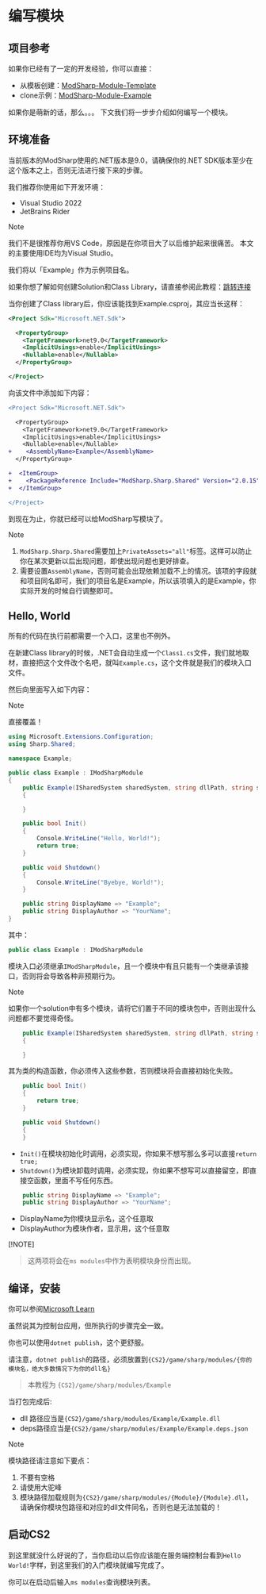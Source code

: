 # 编写模块

## 项目参考

如果你已经有了一定的开发经验，你可以直接：

- 从模板创建：[ModSharp-Module-Template](https://github.com/new?template_name=ModSharp-Module-Template&template_owner=SourceSharp)
- clone示例：[ModSharp-Module-Example](https://github.com/SourceSharp/ModSharp-Module-Example)

如果你是萌新的话，那么。。。
下文我们将一步步介绍如何编写一个模块。

## 环境准备

当前版本的ModSharp使用的.NET版本是9.0，请确保你的.NET SDK版本至少在这个版本之上，否则无法进行接下来的步骤。

我们推荐你使用如下开发环境：

- Visual Studio 2022
- JetBrains Rider

> [!NOTE]
> 我们不是很推荐你用VS Code，原因是在你项目大了以后维护起来很痛苦。
> 本文的主要使用IDE均为Visual Studio。

我们将以「Example」作为示例项目名。

如果你想了解如何创建Solution和Class Library，请直接参阅此教程：[跳转连接](https://learn.microsoft.com/en-us/dotnet/core/tutorials/library-with-visual-studio)

当你创建了Class library后，你应该能找到Example.csproj，其应当长这样：

```xml
<Project Sdk="Microsoft.NET.Sdk">

  <PropertyGroup>
    <TargetFramework>net9.0</TargetFramework>
    <ImplicitUsings>enable</ImplicitUsings>
    <Nullable>enable</Nullable>
  </PropertyGroup>

</Project>
```

向该文件中添加如下内容：

```diff
<Project Sdk="Microsoft.NET.Sdk">

  <PropertyGroup>
    <TargetFramework>net9.0</TargetFramework>
    <ImplicitUsings>enable</ImplicitUsings>
    <Nullable>enable</Nullable>
+    <AssemblyName>Example</AssemblyName>
  </PropertyGroup>

+  <ItemGroup>
+    <PackageReference Include="ModSharp.Sharp.Shared" Version="2.0.15" PrivateAssets="all" />
+  </ItemGroup>

</Project>

```

到现在为止，你就已经可以给ModSharp写模块了。

> [!NOTE]
>
> 1. `ModSharp.Sharp.Shared`需要加上`PrivateAssets="all"`标签。这样可以防止你在某次更新以后出现问题，即使出现问题也更好排查。
> 2. 需要设置`AssemblyName`，否则可能会出现依赖加载不上的情况。该项的字段就和项目同名即可，我们的项目名是Example，所以该项填入的是Example，你实际开发的时候自行调整即可。

## Hello, World

所有的代码在执行前都需要一个入口，这里也不例外。

在新建Class library的时候，.NET会自动生成一个`Class1.cs`文件，我们就地取材，直接把这个文件改个名吧，就叫`Example.cs`，这个文件就是我们的模块入口文件。

然后向里面写入如下内容：
> [!NOTE]
> 直接覆盖！

```cs
using Microsoft.Extensions.Configuration;
using Sharp.Shared;

namespace Example;

public class Example : IModSharpModule
{
    public Example(ISharedSystem sharedSystem, string dllPath, string sharpPath, Version version, IConfiguration configuration, bool)
    {

    }

    public bool Init()
    {
        Console.WriteLine("Hello, World!");
        return true;
    }

    public void Shutdown()
    {
        Console.WriteLine("Byebye, World!");
    }

    public string DisplayName => "Example";
    public string DisplayAuthor => "YourName";
}
```

其中：

```cs
public class Example : IModSharpModule
```

模块入口必须继承`IModSharpModule`，且一个模块中有且只能有一个类继承该接口，否则将会导致各种非预期行为。

> [!NOTE]
> 如果你一个solution中有多个模块，请将它们置于不同的模块包中，否则出现什么问题都不要觉得奇怪。

```cs
    public Example(ISharedSystem sharedSystem, string dllPath, string sharpPath, Version version, IConfiguration configuration, bool hotReload)
    {

    }
```

其为类的构造函数，你必须传入这些参数，否则模块将会直接初始化失败。

```cs
    public bool Init()
    {
        return true;
    }

    public void Shutdown()
    {
    }
```

- `Init()`在模块初始化时调用，必须实现，你如果不想写那么多可以直接`return true;`
- `Shutdown()`为模块卸载时调用，必须实现，你如果不想写可以直接留空，即直接空函数，里面不写任何东西。

```cs
    public string DisplayName => "Example";
    public string DisplayAuthor => "YourName";
```

- DisplayName为你模块显示名，这个任意取
- DisplayAuthor为模块作者，显示用，这个任意取

[!NOTE]
> 这两项将会在`ms modules`中作为表明模块身份而出现。

## 编译，安装

你可以参阅[Microsoft Learn](https://learn.microsoft.com/zh-cn/dotnet/core/tutorials/publishing-with-visual-studio)

虽然说其为控制台应用，但所执行的步骤完全一致。

你也可以使用`dotnet publish`，这个更舒服。

请注意，`dotnet publish`的路径，必须放置到`{CS2}/game/sharp/modules/{你的模块名，绝大多数情况下为你的dll名}`
> 本教程为 `{CS2}/game/sharp/modules/Example`

当打包完成后:

- dll 路径应当是`{CS2}/game/sharp/modules/Example/Example.dll`
- deps路径应当是`{CS2}/game/sharp/modules/Example/Example.deps.json`

> [!NOTE]
> 模块路径请注意如下要点：
>
> 1. 不要有空格
> 2. 请使用大驼峰
> 3. 模块路径加载规则为`{CS2}/game/sharp/modules/{Module}/{Module}.dll`，请确保你模块包路径和对应的dll文件同名，否则也是无法加载的！

## 启动CS2

到这里就没什么好说的了，当你启动以后你应该能在服务端控制台看到`Hello World!`字样，到这里我们的入门模块就编写完成了。

你可以在启动后输入`ms modules`查询模块列表。
